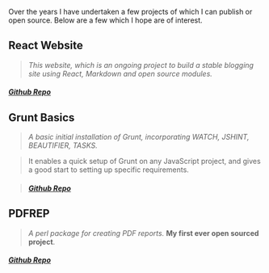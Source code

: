 Over the years I have undertaken a few projects of which I can publish or open source. Below are a few which I hope are of interest.  


## React Website
>*This website, which is an ongoing project to build a stable blogging site using React, Markdown and open source modules.*  
##### [Github Repo](https://github.com/Trevorrwarduk/React-Website)


## Grunt Basics
>*A basic initial installation of Grunt, incorporating WATCH, JSHINT, BEAUTIFIER, TASKS.*  

>It enables a quick setup of Grunt on any JavaScript project, and gives a good start to setting up specific requirements.

>##### [Github Repo](https://github.com/Trevorrwarduk/Grunt-Basics)


## PDFREP
>*A perl package for creating PDF reports.* **My first ever open sourced project**.  
##### [Github Repo](https://github.com/Trevorrwarduk/PDFREP)
